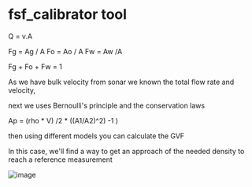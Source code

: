# fsf_calibrator tool

Q = v.A

Fg = Ag / A
Fo = Ao / A
Fw = Aw /A

Fg + Fo + Fw = 1

As we have bulk velocity from sonar we known the total flow rate and velocity, 

next we uses Bernoulli's principle and the conservation laws

Ap = (rho * V) /2 * ((A1/A2)^2) -1 )

then using different models you can calculate the GVF

In this case, we'll find a way to get an approach of the needed density to reach a reference measurement

![image](https://user-images.githubusercontent.com/31476977/114322574-5c3c7e00-9af7-11eb-9301-fd39fad20267.png)

